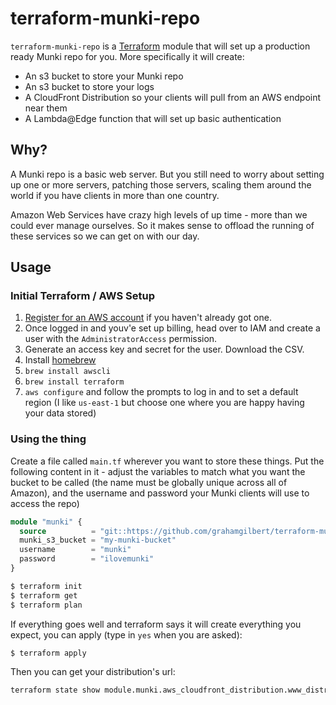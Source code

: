 # terraform-munki-repo

`terraform-munki-repo` is a [Terraform](https://terraform.io) module that will set up a production ready Munki repo for you. More specifically it will create:

* An s3 bucket to store your Munki repo
* An s3 bucket to store your logs
* A CloudFront Distribution so your clients will pull from an AWS endpoint near them
* A Lambda@Edge function that will set up basic authentication

## Why?

A Munki repo is a basic web server. But you still need to worry about setting up one or more servers, patching those servers, scaling them around the world if you have clients in more than one country.

Amazon Web Services have crazy high levels of up time - more than we could ever manage ourselves. So it makes sense to offload the running of these services so we can get on with our day.

## Usage

### Initial Terraform / AWS Setup

1) [Register for an AWS account](https://aws.amazon.com/) if you haven't already got one.
2) Once logged in and youv'e set up billing, head over to IAM and create a user with the `AdministratorAccess` permission.
3) Generate an access key and secret for the user. Download the CSV.
4) Install [homebrew](https://brew.sh)
5) `brew install awscli`
6) `brew install terraform`
7) `aws configure` and follow the prompts to log in and to set a default region (I like `us-east-1` but choose one where you are happy having your data stored)

### Using the thing

Create a file called `main.tf` wherever you want to store these things. Put the following content in it - adjust the variables to match what you want the bucket to be called (the name must be globally unique across all of Amazon), and the username and password your Munki clients will use to access the repo)

``` terraform
module "munki" {
  source          = "git::https://github.com/grahamgilbert/terraform-munki-repo.git//munki"
  munki_s3_bucket = "my-munki-bucket"
  username        = "munki"
  password        = "ilovemunki"
}
```

``` bash
$ terraform init
$ terraform get
$ terraform plan
```

If everything goes well and terraform says it will create everything you expect, you can apply (type in `yes` when you are asked):

``` bash
$ terraform apply
```

Then you can get your distribution's url:

``` bash
terraform state show module.munki.aws_cloudfront_distribution.www_distribution | grep domain_name
```